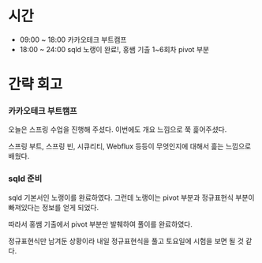 # 시간
- 09:00 ~ 18:00 카카오테크 부트캠프
- 18:00 ~ 24:00 sqld 노랭이 완료!, 홍쌤 기출 1~6회차 pivot 부분

# 간략 회고

### 카카오테크 부트캠프

오늘은 스프링 수업을 진행해 주셨다. 이번에도 개요 느낌으로 쭉 흝어주셨다.

스프링 부트, 스프링 빈, 시큐리티, Webflux 등등이 무엇인지에 대해서 흝는 느낌으로 배웠다.

### sqld 준비

sqld 기본서인 노랭이를 완료하였다. 그런데 노랭이는 pivot 부분과 정규표현식 부분이 빠져있다는 정보를 얻게 되었다.

따라서 홍쌤 기출에서 pivot 부분만 발췌하여 풀이를 완료하였다.

정규표현식만 남겨둔 상황이라 내일 정규표현식을 풀고 토요일에 시험을 보면 될 것 같다.